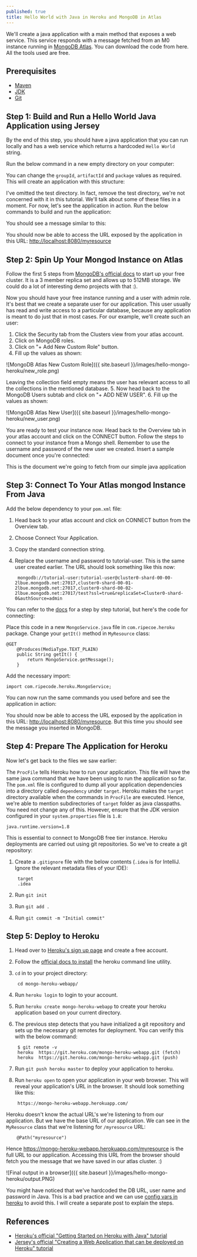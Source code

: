 ```yaml
---
published: true
title: Hello World with Java in Heroku and MongoDB in Atlas
---
```

We'll create a java application with a main method that exposes a web service. This service responds with a message fetched from an M0 instance running in [MongoDB Atlas][1]. You can download the code from here. All the tools used are free.

## Prerequisites
* [Maven][4]
* [JDK][5]
* [Git][8]

## Step 1: Build and Run a Hello World Java Application using Jersey
By the end of this step, you should have a java application that you can run locally and has a web service which returns a hardcoded `Hello World` string.

Run the below command in a new empty directory on your computer:

<script src="https://gist.github.com/andrewnessinjim/fb8636ec3fae63c5944f8b241febd1fc.js"></script>
                
You can change the `groupId`, `artifactId` and `package` values as required. This will create an application with this structure:

<script src="https://gist.github.com/andrewnessinjim/0cbeca1dbc5125fda1c88c9901a7c1cd.js"></script>

I've omitted the test directory. In fact, remove the test directory, we're not concerned with it in this tutorial. We'll talk about some of these files in a moment. For now, let's see the application in action. Run the below commands to build and run the application:

<script src="https://gist.github.com/andrewnessinjim/23f94d0f5e4cb11284a50397e20aa3e8.js"></script>
    
You should see a message similar to this:

<script src="https://gist.github.com/andrewnessinjim/7a95295b8c83af19560c5197d93d12d4.js"></script>

You should now be able to access the URL exposed by the application in this URL: [http://localhost:8080/myresource](http://localhost:8080/myresource)

## Step 2: Spin Up Your Mongod Instance on Atlas
Follow the first 5 steps from [MongoDB's official docs][6] to start up your free cluster. It is a 3 member replica set and allows up to 512MB storage. We could do a lot of interesting demo projects with that :).

Now you should have your free instance running and a user with admin role. It's best that we create a separate user for our application. This user usually has read and write access to a particular database, because any application is meant to do just that in most cases. For our example, we'll create such an user:

1. Click the Security tab from the Clusters view from your atlas account.
2. Click on MongoDB roles.
3. Click on "+ Add New Custom Role" button.
4. Fill up the values as shown:

![MongoDB Atlas New Custom Role]({{ site.baseurl }}/images/hello-mongo-heroku/new_role.png)

Leaving the collection field empty means the user has relevant access to all the collections in the mentioned database.
5. Now head back to the MongoDB Users subtab and click on "+ ADD NEW USER".
6. Fill up the values as shown:

![MongoDB Atlas New User]({{ site.baseurl }}/images/hello-mongo-heroku/new_user.png)

You are ready to test your instance now. Head back to the Overview tab in your atlas account and click on the CONNECT button. Follow the steps to connect to your instance from a Mongo shell. Remember to use the username and password of the new user we created. Insert a sample document once you're connected:

<script src="https://gist.github.com/andrewnessinjim/f431e101c16f7d8fc95eff4bb5d1ccbc.js"></script>

This is the document we're going to fetch from our simple java application

## Step 3: Connect To Your Atlas mongod Instance From Java
Add the below dependency to your `pom.xml` file:

<script src="https://gist.github.com/andrewnessinjim/e60fd31b3b5c91b6c0399b7da315b646.js"></script>

1. Head back to your atlas account and click on CONNECT button from the Overview tab.
2. Choose Connect Your Application.
3. Copy the standard connection string.
4. Replace the username and password to tutorial-user. This is the same user created earlier. The URL should look something like this now:

        mongodb://tutorial-user:tutorial-user@cluster0-shard-00-00-2lbue.mongodb.net:27017,cluster0-shard-00-01-2lbue.mongodb.net:27017,cluster0-shard-00-02-2lbue.mongodb.net:27017/test?ssl=true&replicaSet=Cluster0-shard-0&authSource=admin
    
  
You can refer to the [docs][7] for a step by step tutorial, but here's the code for connecting:

<script src="https://gist.github.com/andrewnessinjim/3f762c431f38f6852b5383afc33218e7.js"></script>

Place this code in a new `MongoService.java` file in `com.ripecoe.heroku` package. Change your `getIt()` method in `MyResource` class:

    @GET
        @Produces(MediaType.TEXT_PLAIN)
        public String getIt() {
            return MongoService.getMessage();
        }
    
 Add the necessary import:
 
 	import com.ripecode.heroku.MongoService;
    
 You can now run the same commands you used before and see the application in action:
 
<script src="https://gist.github.com/andrewnessinjim/23f94d0f5e4cb11284a50397e20aa3e8.js"></script>
    
  You should now be able to access the URL exposed by the application in this URL: [http://localhost:8080/myresource](http://localhost:8080/myresource). But this time you should see the message you inserted in MongoDB.

## Step 4: Prepare The Application for Heroku
Now let's get back to the files  we saw earlier:

<script src="https://gist.github.com/andrewnessinjim/8065cb53443f780a9f129db49d703cd9.js"></script>
    
The `ProcFile` tells Heroku how to run your application. This file will have the same java command that we have been using to run the application so far. The `pom.xml` file is configured to dump all your application dependencies into a directory called `dependency` under `target`. Heroku makes the `target` directory available when the commands in `ProcFile` are executed. Hence, we're able to mention subdirectories of `target` folder as java classpaths. You need not change any of this. However, ensure that the JDK version configured in your `system.properties` file is `1.8`:

	java.runtime.version=1.8

This is essential to connect to MongoDB free tier instance. Heroku deployments are carried out using git repositories. So we've to create a git repository:

1. Create a `.gitignore` file with the below contents (`.idea` is for IntelliJ. Ignore the relevant metadata files of your IDE):

        target
        .idea

2. Run `git init`
3. Run `git add .`
4. Run `git commit -m "Initial commit"`

## Step 5: Deploy to Heroku

1. Head over to [Heroku's sign up page][9] and create a free account.
2. Follow the [official docs to install][10] the heroku command line utility.
3. `cd` in to your project directory:
    	
        cd mongo-heroku-webapp/
    
4. Run `heroku login` to login to your account.
5. Run `heroku create mongo-heroku-webapp` to create your heroku application based on your current directory.
6. The previous step detects that you have initialized a git repository and sets up the necessary git remotes for deployment. You can verify this with the below command:

        $ git remote -v
        heroku  https://git.heroku.com/mongo-heroku-webapp.git (fetch)
        heroku  https://git.heroku.com/mongo-heroku-webapp.git (push)

7. Run `git push heroku master` to deploy your application to heroku.
8. Run `heroku open` to open your application in your web browser. This will reveal your application's URL in the browser. It should look something like this:

		https://mongo-heroku-webapp.herokuapp.com/
        
Heroku doesn't know the actual URL's we're listening to from our application. But we have the base URL of our application. We can see in the `MyResource` class that we're listening for `/myresource` URL:

		@Path("myresource")
        
Hence https://mongo-heroku-webapp.herokuapp.com/myresource is the full URL to our application. Accessing this URL from the browser should fetch you the message that we have saved in our atlas cluster. :)

![Final output in a browser]({{ site.baseurl }}/images/hello-mongo-heroku/output.PNG)

You might have noticed that we've hardcoded the DB URL, user name and password in Java. This is a bad practice and we can use [config vars in heroku][11] to avoid this. I will create a separate post to explain the steps.

## References
* [Heroku's official "Getting Started on Heroku with Java" tutorial][2]
* [Jersey's official "Creating a Web Application that can be deployed on Heroku" tutorial][3]

[1]: https://www.mongodb.com/cloud/atlas
[2]: https://devcenter.heroku.com/articles/getting-started-with-java
[3]: https://jersey.github.io/documentation/latest/getting-started.html#heroku-webapp
[4]: https://maven.apache.org/install.html
[5]: https://docs.oracle.com/cd/E19182-01/820-7851/inst_cli_jdk_javahome_t/
[6]: https://docs.atlas.mongodb.com/getting-started/
[7]: http://mongodb.github.io/mongo-java-driver/3.4/driver/getting-started/quick-start/
[8]: https://git-scm.com/book/en/v2/Getting-Started-Installing-Git
[9]: https://signup.heroku.com/dc
[10]: https://devcenter.heroku.com/articles/getting-started-with-java#set-up
[11]: https://devcenter.heroku.com/articles/getting-started-with-java#define-config-vars
